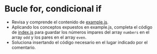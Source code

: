 # Bucle for, condicional if

* Revisa y comprende el contenido de [example.js](example.js).
* Aplicando los conceptos expuestos en example.js, completa el código de [index.js](index.js) para guardar los números impares del array ```numbers``` en el array ```odd``` y los pares en el array ```even```.
* Soluciona insertando el código necesario en el lugar indicado por el comentario.
